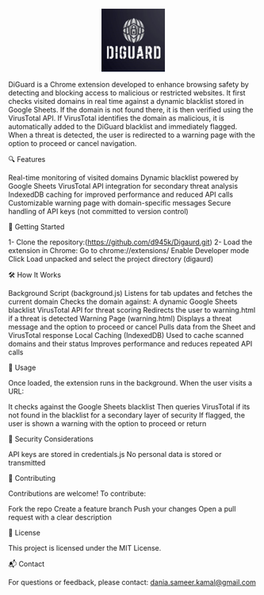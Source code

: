 
<p align="center">
  <img src="icons/icon128.png" alt="DiGuard Icon" width="128">
</p>


DiGuard is a Chrome extension developed to enhance browsing safety by detecting and blocking access to malicious or restricted websites. It first checks visited domains in real time against a dynamic blacklist stored in Google Sheets. If the domain is not found there, it is then verified using the VirusTotal API. If VirusTotal identifies the domain as malicious, it is automatically added to the DiGuard blacklist and immediately flagged. When a threat is detected, the user is redirected to a warning page with the option to proceed or cancel navigation.

🔍 Features

Real-time monitoring of visited domains
Dynamic blacklist powered by Google Sheets
VirusTotal API integration for secondary threat analysis
IndexedDB caching for improved performance and reduced API calls
Customizable warning page with domain-specific messages
Secure handling of API keys (not committed to version control)

🚀 Getting Started

1- Clone the repository:(https://github.com/d945k/Digaurd.git)
2- Load the extension in Chrome:
Go to chrome://extensions/
Enable Developer mode
Click Load unpacked and select the project directory (digaurd) 

🛠️ How It Works

Background Script (background.js)
Listens for tab updates and fetches the current domain
Checks the domain against:
A dynamic Google Sheets blacklist
VirusTotal API for threat scoring
Redirects the user to warning.html if a threat is detected
Warning Page (warning.html)
Displays a threat message and the option to proceed or cancel
Pulls data from the Sheet and VirusTotal response
Local Caching (IndexedDB)
Used to cache scanned domains and their status
Improves performance and reduces repeated API calls

🧠 Usage

Once loaded, the extension runs in the background. When the user visits a URL:

It checks against the Google Sheets blacklist
Then queries VirusTotal if its not found in the blacklist for a secondary layer of security
If flagged, the user is shown a warning with the option to proceed or return

🔐 Security Considerations

API keys are stored in credentials.js
No personal data is stored or transmitted

🤝 Contributing

Contributions are welcome!
To contribute:

Fork the repo
Create a feature branch
Push your changes
Open a pull request with a clear description

📄 License

This project is licensed under the MIT License.

📬 Contact

For questions or feedback, please contact: dania.sameer.kamal@gmail.com
